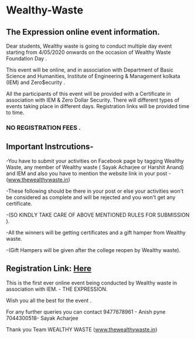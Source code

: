 # Wealthy-Waste
## The Expression online event information.

Dear students,
Wealthy waste is going to conduct multiple day event starting from 4/05/2020 onwards on the occasion of Wealthy Waste Foundation Day .

This event will be online, and in association with Department of Basic Science  and Humanities,  Institute of Engineering & Management kolkata (IEM) and Zero$ecurity .

All the participants of this event will be provided with a Certificate in association with IEM & Zero Dollar Security. There will different types of events taking place in different days. Registration links will be provided time to time. 

### NO REGISTRATION FEES . 

## Important Instrcutions-

-You have to submit your activities on Facebook page  by tagging Wealthy Waste, any member of Wealthy waste ( Sayak Acharjee or Harshit Anand) and IEM and also you have to mention the website link in your post - (www.thewealthywaste.in) 

-These following should be there in your post or else your activities won't be considered as complete and will be rejected and you won't get any certificate.

-(SO KINDLY TAKE CARE OF ABOVE MENTIONED RULES FOR SUBMISSION ).

-All the winners will be getting certificates and a gift hamper from Wealthy waste.

-(Gift Hampers will be given after the college reopen by Wealthy waste).

## Registration Link: [Here](https://forms.gle/rF6JFcNoUmoKRtZR7)

This is the first ever online event being conducted by Wealthy waste in association with IEM. - THE EXPRESSION.

Wish you all the best for the event .

For any further queries you can contact 
9477678961 - Anish pyne
7044300518- Sayak Acharjee

Thank you 
Team WEALTHY WASTE
(www.thewealthywaste.in)
